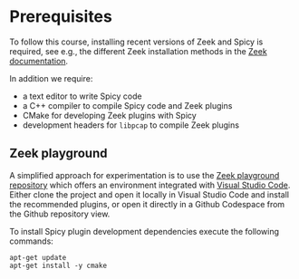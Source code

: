 # Prerequisites

To follow this course, installing recent versions of Zeek and Spicy is
required, see e.g., the different Zeek installation methods in the [Zeek
documentation](https://docs.zeek.org/en/master/install.html).

In addition we require:

- a text editor to write Spicy code
- a C++ compiler to compile Spicy code and Zeek plugins
- CMake for developing Zeek plugins with Spicy
- development headers for `libpcap` to compile Zeek plugins

## Zeek playground

A simplified approach for experimentation is to use the [Zeek playground
repository](https://github.com/bbannier/zeek-playground) which offers an
environment integrated with [Visual Studio
Code](https://code.visualstudio.com). Either clone the project and open it
locally in Visual Studio Code and install the recommended plugins, or open it
directly in a Github Codespace from the Github repository view.

To install Spicy plugin development dependencies execute the following commands:

```console
apt-get update
apt-get install -y cmake
```
